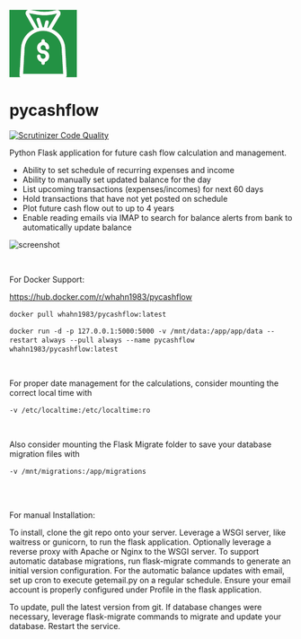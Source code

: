 ![logo](./app/static/apple-touch-icon.png)
# pycashflow
[![Scrutinizer Code Quality](https://scrutinizer-ci.com/g/whahn1983/pycashflow/badges/quality-score.png?b=master)](https://scrutinizer-ci.com/g/whahn1983/pycashflow/?branch=master)

Python Flask application for future cash flow calculation and management.

* Ability to set schedule of recurring expenses and income
* Ability to manually set updated balance for the day
* List upcoming transactions (expenses/incomes) for next 60 days
* Hold transactions that have not yet posted on schedule
* Plot future cash flow out to up to 4 years
* Enable reading emails via IMAP to search for balance alerts from bank to automatically update balance

![screenshot](https://github.com/whahn1983/pycashflow/assets/7118098/a404660e-e89a-41bf-9494-28387f89774b)


<br />

For Docker Support:

https://hub.docker.com/r/whahn1983/pycashflow
```
docker pull whahn1983/pycashflow:latest
```
```
docker run -d -p 127.0.0.1:5000:5000 -v /mnt/data:/app/app/data --restart always --pull always --name pycashflow whahn1983/pycashflow:latest
```

<br />

For proper date management for the calculations, consider mounting the correct local time with 
```
-v /etc/localtime:/etc/localtime:ro
```
<br />

Also consider mounting the Flask Migrate folder to save your database migration files with 

```
-v /mnt/migrations:/app/migrations
```

<br />

<br />

For manual Installation:

To install, clone the git repo onto your server.  Leverage a WSGI server, like waitress or gunicorn, to run the flask application.  Optionally leverage a reverse proxy with Apache or Nginx to the WSGI server.  To support automatic database migrations, run flask-migrate commands to generate an initial version configuration.  For the automatic balance updates with email, set up cron to execute getemail.py on a regular schedule.  Ensure your email account is properly configured under Profile in the flask application.

To update, pull the latest version from git.  If database changes were necessary, leverage flask-migrate commands to migrate and update your database.  Restart the service.
